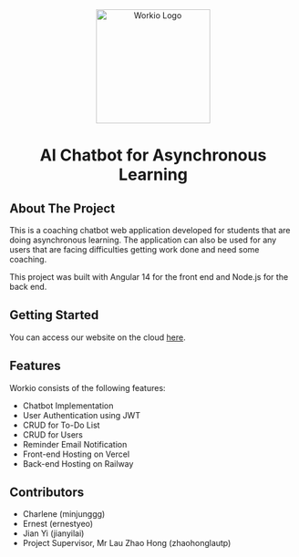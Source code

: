 <div align="center">

<img src="https://user-images.githubusercontent.com/97088842/209456137-6449f780-7777-4637-8932-b06a4992522c.png" alt="Workio Logo" width="200"/>

<h1 align="center">AI Chatbot for Asynchronous Learning</h1>
</div>

## About The Project

This is a coaching chatbot web application developed for students that are doing asynchronous learning. The application can also be used for any users that are facing difficulties getting work done and need some coaching. 

This project was built with Angular 14 for the front end and Node.js for the back end.

## Getting Started

You can access our website on the cloud [here](https://workio.vercel.app/ "Workio").

## Features

Workio consists of the following features:

- Chatbot Implementation
- User Authentication using JWT
- CRUD for To-Do List
- CRUD for Users
- Reminder Email Notification
- Front-end Hosting on Vercel
- Back-end Hosting on Railway

## Contributors

- Charlene (minjunggg)
- Ernest (ernestyeo)
- Jian Yi (jianyilai)
- Project Supervisor, Mr Lau Zhao Hong (zhaohonglautp)
